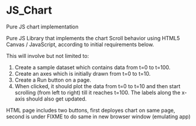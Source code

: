 # JS_Chart
Pure JS chart implementation

Pure JS Library that implements the chart Scroll behavior using HTML5 Canvas / JavaScript, according to initial requirements below.
 
This will involve but not limited to:
1) Create a sample dataset which contains data from t=0 to t=100.
2) Create an axes which is initially drawn from t=0 to t=10.
3) Create a Run button on a page.
4) When clicked, it should plot the data from t=0 to t=10 and then start scrolling (from left to right) till it reaches t=100. The labels along the x-axis should also get updated.

HTML page includes two buttons, first deployes chart on same page, second is under FIXME to do same in new browser window (emulating app)
